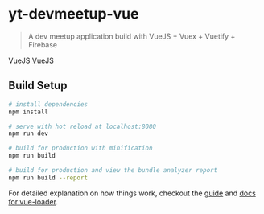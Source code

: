 # yt-devmeetup-vue

> A dev meetup application build with VueJS + Vuex + Vuetify + Firebase

VueJS
[VueJS](https://vuejs.org/images/logo.png)

## Build Setup

``` bash
# install dependencies
npm install

# serve with hot reload at localhost:8080
npm run dev

# build for production with minification
npm run build

# build for production and view the bundle analyzer report
npm run build --report
```

For detailed explanation on how things work, checkout the [guide](http://vuejs-templates.github.io/webpack/) and [docs for vue-loader](http://vuejs.github.io/vue-loader).
